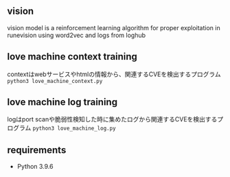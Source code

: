 ## vision
vision model is a reinforcement learning algorithm for proper exploitation in runevision using word2vec and logs from loghub

## love machine context training
contextはwebサービスやhtmlの情報から、関連するCVEを検出するプログラム
`python3 love_machine_context.py`

## love machine log training
logはport scanや脆弱性検知した時に集めたログから関連するCVEを検出するプログラム
`python3 love_machine_log.py`

## requirements
- Python 3.9.6